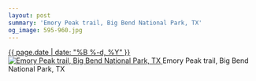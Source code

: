 ```yaml
---
layout: post
summary: 'Emory Peak trail, Big Bend National Park, TX'
og_image: 595-960.jpg
---
```


<p>
 <time>
  <a href="/595">
   {{ page.date | date: "%B %-d, %Y" }}
  </a>
 </time>
 <a href="/595">
  <img alt="Emory Peak trail, Big Bend National Park, TX" sizes="(min-width: 700px) 50vw, calc(100vw - 2rem)" src="{{ site.assets_url }}/595-480.jpg" srcset="{{ site.assets_url }}/595-240.jpg 240w, {{ site.assets_url }}/595-480.jpg 480w, {{ site.assets_url }}/595-720.jpg 720w, {{ site.assets_url }}/595-960.jpg 960w"/>
 </a>
 <span>
  Emory Peak trail, Big Bend National Park, TX
 </span>
</p>
